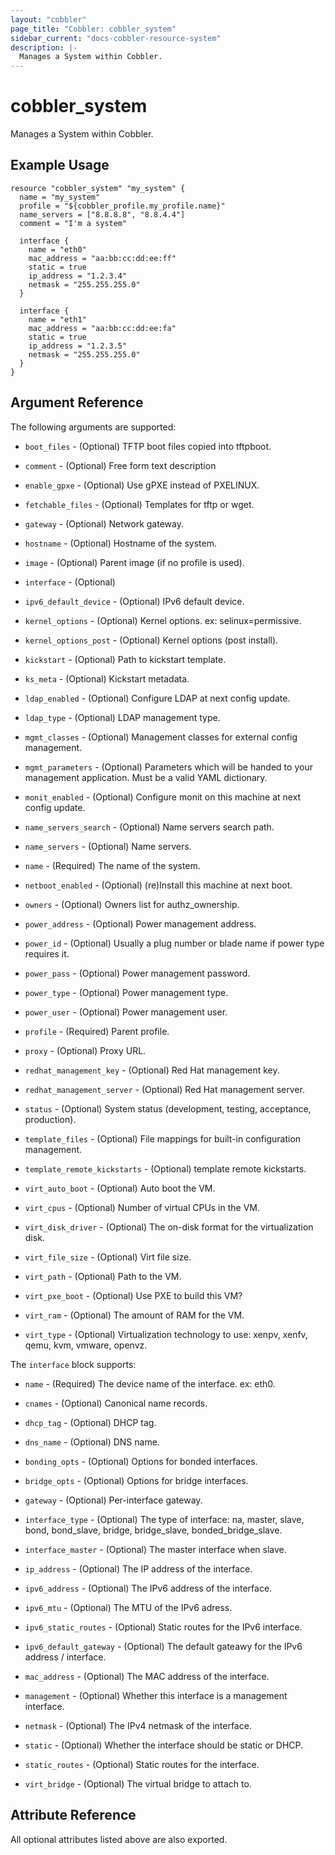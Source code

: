 ```yaml
---
layout: "cobbler"
page_title: "Cobbler: cobbler_system"
sidebar_current: "docs-cobbler-resource-system"
description: |-
  Manages a System within Cobbler.
---
```


# cobbler\_system

Manages a System within Cobbler.

## Example Usage

```
resource "cobbler_system" "my_system" {
  name = "my_system"
  profile = "${cobbler_profile.my_profile.name}"
  name_servers = ["8.8.8.8", "8.8.4.4"]
  comment = "I'm a system"

  interface {
    name = "eth0"
    mac_address = "aa:bb:cc:dd:ee:ff"
    static = true
    ip_address = "1.2.3.4"
    netmask = "255.255.255.0"
  }

  interface {
    name = "eth1"
    mac_address = "aa:bb:cc:dd:ee:fa"
    static = true
    ip_address = "1.2.3.5"
    netmask = "255.255.255.0"
  }
}
```

## Argument Reference

The following arguments are supported:

* `boot_files` - (Optional) TFTP boot files copied into tftpboot.

* `comment` - (Optional) Free form text description

* `enable_gpxe` - (Optional) Use gPXE instead of PXELINUX.

* `fetchable_files` - (Optional) Templates for tftp or wget.

* `gateway` - (Optional) Network gateway.

* `hostname` - (Optional) Hostname of the system.

* `image` - (Optional) Parent image (if no profile is used).

* `interface` - (Optional)

* `ipv6_default_device` - (Optional) IPv6 default device.

* `kernel_options` - (Optional) Kernel options.
  ex: selinux=permissive.

* `kernel_options_post` - (Optional) Kernel options (post install).

* `kickstart` - (Optional) Path to kickstart template.

* `ks_meta` - (Optional) Kickstart metadata.

* `ldap_enabled` - (Optional) Configure LDAP at next config update.

* `ldap_type` - (Optional) LDAP management type.

* `mgmt_classes` - (Optional) Management classes for external config
  management.
* `mgmt_parameters` - (Optional) Parameters which will be handed to
  your management application. Must be a valid YAML dictionary.

* `monit_enabled` - (Optional) Configure monit on this machine at
  next config update.

* `name_servers_search` - (Optional) Name servers search path.

* `name_servers` - (Optional) Name servers.

* `name` - (Required) The name of the system.

* `netboot_enabled` - (Optional) (re)Install this machine at next
  boot.

* `owners` - (Optional) Owners list for authz_ownership.

* `power_address` - (Optional) Power management address.

* `power_id` - (Optional) Usually a plug number or blade name if
  power type requires it.

* `power_pass` - (Optional) Power management password.

* `power_type` - (Optional) Power management type.

* `power_user` - (Optional) Power management user.

* `profile` - (Required) Parent profile.

* `proxy` - (Optional) Proxy URL.

* `redhat_management_key` - (Optional) Red Hat management key.

* `redhat_management_server` - (Optional) Red Hat management server.

* `status` - (Optional) System status (development, testing,
  acceptance, production).

* `template_files` - (Optional) File mappings for built-in
  configuration management.

* `template_remote_kickstarts` - (Optional) template remote
  kickstarts.

* `virt_auto_boot` - (Optional) Auto boot the VM.

* `virt_cpus` - (Optional) Number of virtual CPUs in the VM.

* `virt_disk_driver` - (Optional) The on-disk format for the
  virtualization disk.

* `virt_file_size` - (Optional) Virt file size.

* `virt_path` - (Optional) Path to the VM.

* `virt_pxe_boot` - (Optional) Use PXE to build this VM?

* `virt_ram` - (Optional) The amount of RAM for the VM.

* `virt_type` - (Optional) Virtualization technology to use: xenpv,
  xenfv, qemu, kvm, vmware, openvz.

The `interface` block supports:

* `name` - (Required) The device name of the interface. ex: eth0.

* `cnames` - (Optional) Canonical name records.

* `dhcp_tag` - (Optional) DHCP tag.

* `dns_name` - (Optional) DNS name.

* `bonding_opts` - (Optional) Options for bonded interfaces.

* `bridge_opts` - (Optional) Options for bridge interfaces.

* `gateway` - (Optional) Per-interface gateway.

* `interface_type` - (Optional) The type of interface: na, master,
  slave, bond, bond_slave, bridge, bridge_slave, bonded_bridge_slave.

* `interface_master` - (Optional) The master interface when slave.

* `ip_address` - (Optional) The IP address of the interface.

* `ipv6_address` - (Optional) The IPv6 address of the interface.

* `ipv6_mtu` - (Optional) The MTU of the IPv6 adress.

* `ipv6_static_routes` - (Optional) Static routes for the IPv6
  interface.

* `ipv6_default_gateway` - (Optional) The default gateawy for the
  IPv6 address / interface.

* `mac_address` - (Optional) The MAC address of the interface.

* `management` - (Optional) Whether this interface is a management
  interface.

* `netmask` - (Optional) The IPv4 netmask of the interface.

* `static` - (Optional) Whether the interface should be static or
  DHCP.

* `static_routes` - (Optional) Static routes for the interface.

* `virt_bridge` - (Optional) The virtual bridge to attach to.

## Attribute Reference

All optional attributes listed above are also exported.

